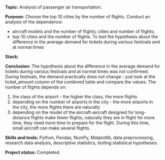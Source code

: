__Topic:__ Analysis of passenger air transportation.

__Purpose:__ Choose the top 10 cities by the number of flights. Conduct an analysis of the dependence: 
- aircraft models and the number of flights; cities and number of flights;
- top-10 cities and the number of flights.
To test the hypothesis about the difference in the average demand for tickets during various festivals and at normal times

__Stack:__


__Conclusion:__ The hypothesis about the difference in the average demand for tickets during various festivals and at normal times was not confirmed. During festivals, the demand practically does not change - just look at the ticket_amount column of the combined table and compare the values.
The number of flights depends on:
1. the class of the airport - the higher the class, the more flights
2. depending on the number of airports in the city - the more airports in the city, the more flights there are naturally
3. depending on the model of the aircraft-aircraft designed for long-distance flights make fewer flights, naturally they are in flight for more time, they need more time to prepare for the flight. During this time, small aircraft can make several flights.

__Skills and tools:__ Python, Pandas, NumPy, Matplotlib, data preprocessing, research data analysis, descriptive statistics, testing statistical hypotheses.

__Project status:__ Completed.
